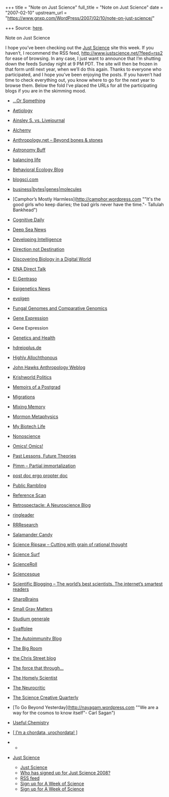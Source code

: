+++
title = "Note on Just Science"
full_title = "Note on Just Science"
date = "2007-02-10"
upstream_url = "https://www.gnxp.com/WordPress/2007/02/10/note-on-just-science/"

+++
Source: [here](https://www.gnxp.com/WordPress/2007/02/10/note-on-just-science/).

Note on Just Science

I hope you’ve been checking out the [Just Science](http://www.justscience.net/) site this week. If you haven’t, I recommend the RSS feed, <http://www.justscience.net/?feed=rss2> for ease of browsing. In any case, I just want to announce that I’m shutting down the feeds Sunday night at 9 PM PDT. The site will then be frozen in that form until next year, when we’ll do this again. Thanks to everyone who participated, and I hope you’ve been enjoying the posts. If you haven’t had time to check everything out, you know where to go for the next year to browse them. Below the fold I’ve placed the URLs for all the participating blogs if you are in the skimming mood.

- […Or Something](https://bromans.blogspot.com/index.html)

- [Aetiology](http://scienceblogs.com/aetiology/ "Discussing causes, origins, evolution, and implications of disease and other phenomena.")

- [Ainsley S. vs.
  Livejournal](http://americanbeetles.livejournal.com/ "Ainsley S. vs. Livejournal - LiveJournal.com")

- [Alchemy](http://www.lakshmi.arunn.net)

- [Anthropology.net – Beyond bones &
  stones](http://anthropology.net "<h2>Mission Statement</h2><p><strong>Anthropology</strong> is defined as the study of humankind and their origins throughout different places and times. The study focuses in detail on cultural, biological, linguistic, and archaeological research.</p><p")

- [Astronomy
  Buff](http://www.astronomybuff.com "Astronomy from a skewed perspective")

- [balancing life](https://balancinglife.blogspot.com/index.html)

- [Behavioral Ecology
  Blog](https://matt-at-berkeley.blogspot.com/index.html)

- [blogsci.com](http://blogsci.com)

- [business\|bytes\|genes\|molecules](http://mndoci.com/blog "ruminations on the social and commercial potential of biotech, nanotech, infotech and computing")

- [Camphor’s Mostly
  Harmless](http://camphor.wordpress.com ""It's the good girls who keep diaries; the bad girls never have the time."- Tallulah Bankhead")

- [Cognitive
  Daily](http://scienceblogs.com/cognitivedaily/ "A new cognitive psychology article nearly every day")

- [Deep Sea
  News](http://scienceblogs.com/deepseanews/ "All the news on the Earth's largest environment")

- [Developing
  Intelligence](http://scienceblogs.com/developingintelligence/ "[ over time, across species, and cross-platform ]")

- [Direction not
  Destination](http://www.landscapemodelling.net/blog/index.html)

- [Discovering Biology in a Digital
  World](http://scienceblogs.com/digitalbio/ "My thoughts on biology, teaching, life, and exploring the living world via the digital one. Only my opinions are represented by these postings, they do not represent the viewpoints of any funding agency or Geospiza, Inc.")

- [DNA Direct
  Talk](http://talk.dnadirect.com "Your Genes, Your Health, Your Choices")

- [El Gentraso](https://gentraso.blogspot.com/index.html)

- [Epigenetics
  News](http://www.epigeneticsnews.com "Discoveries and advances in the field of epigenetics")

- [evolgen](http://scienceblogs.com/evolgen/ "AT THE CONVERGENCE OF EVOLUTION AND GENETICS")

- [Fungal Genomes and Comparative
  Genomics](http://fungalgenomes.org/blog "Digesting the fungal genomes")

- [Gene Expression](https://www.gnxp.com/blog/index.php)

- Gene Expression

- [Genetics and
  Health](http://www.geneticsandhealth.com "Your genes, your life.")

- [hdreioplus.de](http://www.hdreioplus.de/wordpress "Jokerines Blog über die wunderbare Welt der Chemie")

- [Highly
  Allochthonous](https://highlyallochthonous.blogspot.com/index.html)

- [John Hawks Anthropology
  Weblog](http://johnhawks.net/weblog "Paleoanthropology, genetics, and evolution")

- [Krishworld
  Politics](http://krishworld.com/politics "where right is always wrong")

- [Memoirs of a Postgrad](https://paul-baxter.blogspot.com/index.html)

- [Migrations](http://migration.wordpress.com "everything is on its way to somewhere else")

- [Mixing
  Memory](http://scienceblogs.com/mixingmemory/ "An entrée of Cognitive Science with an occasional side of whatever the hell else I want to talk about.")

- [Mormon
  Metaphysics](http://www.libertypages.com/clark/ "Mormonism and technical philosophy with an emphasis on Peirce, Heidegger, Derrida and Ricoeur. ")

- [My Biotech
  Life](http://my.biotechlife.net "Here's my take on biotechnology")

- [Nonoscience](http://www.arunn.net/scienceblog)

- [Omics! Omics!](https://omicsomics.blogspot.com/index.html)

- [Past Lessons, Future
  Theories](http://www.philipdowney.com/weblog/index.html)

- [Pimm – Partial
  immortalization](http://pimm.wordpress.com "A Biotech Geek Blogger's adventures through science, technology and the web...")

- [post doc ergo propter
  doc](https://propterdoc.blogspot.com/index.html)

- [Public Rambling](https://pbeltrao.blogspot.com/index.html)

- [Reference
  Scan](http://www.refscan.info "Magnetic Resonance Imaging news, information, and journal club, with minimal spin.")

- [Retrospectacle: A Neuroscience
  Blog](http://scienceblogs.com/retrospectacle/ "The trials, tribulations, and joys of a Neuroscience gradute student writing her thesis in the postmodern, post-Y2K world. ")

- [ringleader](http://www.minds.nuim.ie/%7Eringleader/serendipity/ "Curiouser & Curiouser")

- [RRResearch](https://rrresearch.blogspot.com/index.html)

- [Salamander
  Candy](http://www.salamander-candy.com/ "Writing About Biology and Other Sweet Things ")

- [Science Ripsaw – Cutting with grain of rational
  thought](https://scienceripsaw.blogspot.com/index.html)

- [Science
  Surf](http://www.wjst.de/blog "But let your communication be Yea,yea; Nay,nay:for whatsoever is more than these cometh of evil")

- [ScienceRoll](http://scienceroll.wordpress.com "A medical student's journey inside genetics and medicine")

- [Sciencesque](http://sciencesque.wordpress.com "Because if it ain't science, it's sciencesque")

- [Scientific Blogging – The world’s best scientists. The internet’s
  smartest
  readers](http://www.scientificblogging.com "The world's best scientists. The internet's smartest readers ")

- [SharpBrains](http://www.sharpbrains.com "Your Brain Fitness Center")

- [Small Gray
  Matters](http://www.smallgraymatters.com "of brains and their minds")

- [Studium generale](https://studgen.blogspot.com/index.html)

- [Syaffolee](http://www.gamalei.net/syaffolee/index.html)

- [The Autoimmunity
  Blog](http://theautoimmunityblog.wordpress.com "News and Views on Autoimmune Diseases")

- [The Big
  Room](http://www.bigroom.org/wordpress "Applied Empirical Naturalism")

- [the Chris Street
  blog](https://christophergovanstreet.blogspot.com/index.html)

- [The force that
  through…](https://theforcethat.blogspot.com/index.html)

- [The Homely
  Scientist](http://www.homelyscientist.com "Science at home from a science geek.")

- [The
  Neurocritic](https://neurocritic.blogspot.com/index.html "Deconstructing the most sensationalistic recent findings in Human Brain Imaging, Cognitive Neuroscience, and Psychopharmacology")

- [The Science Creative
  Quarterly](http://www.scq.ubc.ca "Science writing of any and all connotations.")

- [To Go Beyond
  Yesterday](http://nayagam.wordpress.com ""We are a way for the cosmos to know itself"- Carl Sagan")

- [Useful Chemistry](https://usefulchem.blogspot.com/index.html)

- [\[ I’m a chordata, urochordata!
  \]](http://convoluta.ucdavis.edu/research/ "Collections of notes, ideas, and thoughts of a marine community ecologist with a fondness for ascidians (that's sea squirts, to you!)")

- -
- [Just
      Science](https://www.gnxp.com/WordPress/2007/02/04/just-science/)
    - [Just
      Science](https://www.gnxp.com/WordPress/2007/02/04/just-science/)
    - [Who has signed up for Just Science
      2008?](https://www.gnxp.com/WordPress/2008/01/20/who-has-signed-up-for-just-science-2008/)
    - [RSS feed](https://www.gnxp.com/WordPress/2010/03/30/rss-feed/)
    - [Sign up for A Week of
      Science](https://www.gnxp.com/WordPress/2007/01/18/sign-up-for-a-week-of-science/)
    - [Sign up for A Week of
      Science](https://www.gnxp.com/WordPress/2007/01/19/sign-up-for-a-week-of-science-2/)
